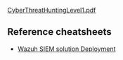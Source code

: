[CyberThreatHuntingLevel1.pdf](https://github.com/mriazx/mriazx.github.io/files/7071036/CyberThreatHuntingLevel1.pdf)
## Reference cheatsheets
- [Wazuh SIEM solution Deployment](./wazuh-setup)

